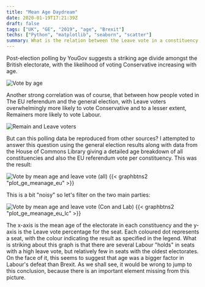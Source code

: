 ```yaml
---
title: "Mean Age Daydream"
date: 2020-01-19T17:21:39Z
draft: false
tags: ["UK", "GE", "2019", "age", "Brexit"]
techs: ["Python", "matplotlib", "seaborn", "scatter"]
summary: What is the relation between the Leave vote in a constituency and the average age of the voters? How do the 2019 election results correlate with these factors?![Vote by mean age and leave vote (Con and Lab)](/plot_ge_meanage_eu_lc_small.png#r) 
---
```


Post-election polling by YouGov suggests a striking age divide amongst the British electorate, with the likelihood of voting Conservative increasing with age.

![Vote by age](/How-Britain-voted-2019-age-01.jpg)

Another strong correlation was of course, that between how people voted in The EU referendum and the general election, with Leave voters overwhelmingly more likely to vote Conservative and to a lesser extent, Remainers more likely to vote Labour.

![Remain and Leave voters](/remain-leave-vote-switching.png)

But can this polling data be reproduced from other sources? I attempted to answer this question using the general election results along with data from the House of Commons Library giving a detailed age breakdown of all constituencies and also the EU referendum vote per constituency. This was the result:

![Vote by mean age and leave vote (all)](/plot_ge_meanage_eu.png)
{{< graphbtns2 "plot_ge_meanage_eu" >}}

This is a bit "noisy" so let's filter on the two main parties:

![Vote by mean age and leave vote (Con and Lab)](/plot_ge_meanage_eu_lc.png)
{{< graphbtns2 "plot_ge_meanage_eu_lc" >}}

The x-axis is the mean age of the electorate in each constituency and the y-axis is the Leave vote percentage for the seat. Each coloured dot represents a seat, with the colour indicating the result as specified in the legend. What is striking about this graph is that there are several Labour "holds" in seats with a high leave vote, but relatively few in seats with the oldest electorates. On the face of it, this seems to suggest that age was a bigger factor in Labour's defeat than Brexit. As we shall see, it would be wrong to jump to this conclusion, because there is an important element missing from this picture. 





